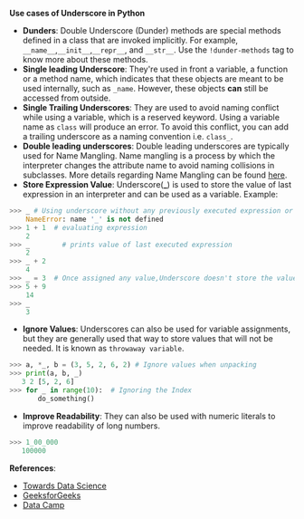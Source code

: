 **Use cases of Underscore in Python**

- **Dunders**: Double Underscore (Dunder) methods are special methods defined in a class that are invoked implicitly. For example, `__name__`,`__init__`,`__repr__`, and `__str__`.
Use the `!dunder-methods` tag to know more about these methods.
- **Single leading Underscore**:  They're used in front a variable, a function or a method name, which indicates that these objects are meant to be used internally, such as `_name`. However, these objects **can** still be accessed from outside.
- **Single Trailing Underscores**: They are used to avoid naming conflict while using a variable, which is a reserved keyword. Using a variable name as `class` will produce an error. To avoid this conflict, you can add a trailing underscore as a naming convention i.e. `class_`.
-  **Double leading underscores**: Double leading underscores are typically used for Name Mangling. Name mangling is a process by which the interpreter changes the attribute name to avoid naming collisions in subclasses. More details regarding Name Mangling can be found [here](https://www.geeksforgeeks.org/name-mangling-in-python/).
- **Store Expression Value**: Underscore(**_**) is used to store the value of last expression in an interpreter and can be used as a variable. Example:
```python
>>> _ # Using underscore without any previously executed expression or value assigned to underscore
    NameError: name '_' is not defined
>>> 1 + 1  # evaluating expression
    2
>>> _        # prints value of last executed expression
    2
>>> _ + 2
    4
>>> _ = 3  # Once assigned any value,Underscore doesn't store the value of last executed expression anymore
>>> 5 + 9
    14
>>> _
    3
```
-  **Ignore Values**: Underscores can also be used for variable assignments, but they are generally used that way to store values that will not be needed. It is known as `throwaway variable`.
 ```python
>>> a, *_, b = (3, 5, 2, 6, 2) # Ignore values when unpacking
>>> print(a, b, _)
    3 2 [5, 2, 6]
>>> for _ in range(10):  # Ignoring the Index
        do_something()
```
-  **Improve Readability**: They can also be used with numeric literals to improve readability of long numbers.
 ```python
>>> 1_00_000
    100000
```

**References**:
- [Towards Data Science](https://towardsdatascience.com/whats-the-meaning-of-single-and-double-underscores-in-python-3d27d57d6bd1)
- [GeeksforGeeks](https://www.geeksforgeeks.org/underscore-_-python/)
- [Data Camp](https://www.datacamp.com/tutorial/role-underscore-python)
